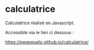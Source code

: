 # calculatrice
Calculatrice réalisé en Javascript.

Accessible via le lien ci dessous :

https://ewanquelo.github.io/calculatrice/
